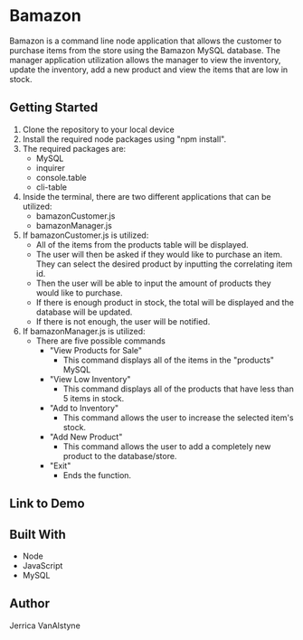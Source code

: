 # Bamazon
Bamazon is a command line node application that allows the customer to purchase items from the store using the Bamazon MySQL database. The manager application utilization allows the manager to view the inventory, update the inventory, add a new product and view the items that are low in stock. 

## Getting Started

1. Clone the repository to your local device
2. Install the required node packages using "npm install". 
3. The required packages are:
    - MySQL
    - inquirer
    - console.table
    - cli-table
4. Inside the terminal, there are two different applications that can be utilized:
    - bamazonCustomer.js
    - bamazonManager.js
5. If bamazonCustomer.js is utilized:
    - All of the items from the products table will be displayed.
    - The user will then be asked if they would like to purchase an item. They can select the desired product by inputting the         correlating item id.
    - Then the user will be able to input the amount of products they would like to purchase. 
    - If there is enough product in stock, the total will be displayed and the database will be updated. 
    - If there is not enough, the user will be notified. 
6. If bamazonManager.js is utilized:
    - There are five possible commands
        - "View Products for Sale"
            - This command displays all of the items in the "products" MySQL
        - "View Low Inventory"
          - This command displays all of the products that have less than 5 items in stock. 
        - "Add to Inventory"
          - This command allows the user to increase the selected item's stock. 
        - "Add New Product"
          - This command allows the user to add a completely new product to the database/store. 
        - "Exit"
          - Ends the function. 
        
## Link to Demo


## Built With
- Node
- JavaScript
- MySQL

## Author
Jerrica VanAlstyne
